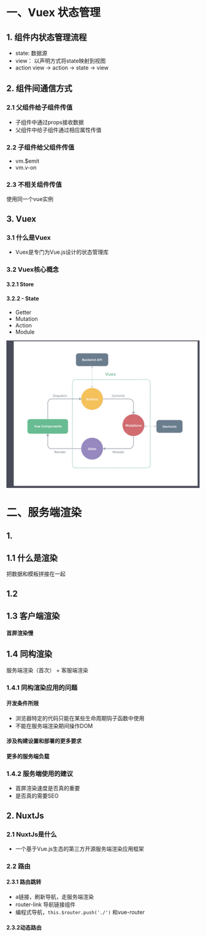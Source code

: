 # 一、Vuex 状态管理
## 1. 组件内状态管理流程
- state: 数据源
- view： 以声明方式将state映射到视图
- action
view -> action -> state -> view
## 2. 组件间通信方式
### 2.1 父组件给子组件传值
- 子组件中通过props接收数据
- 父组件中给子组件通过相应属性传值
### 2.2 子组件给父组件传值
- vm.$emit
- vm.v-on
### 2.3 不相关组件传值
使用同一个vue实例

## 3. Vuex
### 3.1 什么是Vuex
- Vuex是专门为Vue.js设计的状态管理库
### 3.2 Vuex核心概念
#### 3.2.1 Store
#### 3.2.2 - State
- Getter
- Mutation
- Action
- Module

![image](./vuex.png)


# 二、服务端渲染

## 1.
## 1.1 什么是渲染
把数据和模板拼接在一起

## 1.2

## 1.3 客户端渲染
#### 首屏渲染慢

## 1.4 同构渲染
服务端渲染（首次） + 客服端渲染
### 1.4.1 同构渲染应用的问题
#### 开发条件所限
- 浏览器特定的代码只能在某些生命周期钩子函数中使用
- 不能在服务端渲染期间操作DOM
#### 涉及构建设置和部署的更多要求
#### 更多的服务端负载
### 1.4.2 服务端使用的建议
- 首屏渲染速度是否真的重要
- 是否真的需要SEO

## 2. NuxtJs

### 2.1 NuxtJs是什么
- 一个基于Vue.js生态的第三方开源服务端渲染应用框架

### 2.2 路由
#### 2.3.1 路由跳转
- a链接，刷新导航，走服务端渲染
- router-link 导航链接组件
- 编程式导航，`this.$router.push('./')` 和vue-router

#### 2.3.2动态路由
